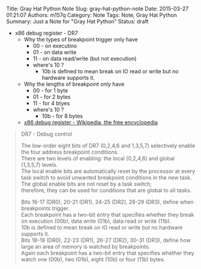 Title: Gray Hat Python Note
Slug: gray-hat-python-note
Date: 2015-03-27 01:21:07
Authors: m157q
Category: Note
Tags: Note, Gray Hat Python
Summary: Just a Note for "Gray Hat Python"
Status: draft

+ x86 debug register - DR7
    + Why the types of breakpoint trigger only have 
        + 00 - on executino
        + 01 - on data write
        + 11 - on data read/write (but not execution)
        + where's 10 ?
            + 10b is defined to mean break on IO read or write but no hardware supports it.
    + Why the lengths of breakpoint only have
        + 00 - for 1 byte
        + 01 - for 2 bytes
        + 11 - for 4 btyes
        + where's 10 ?
            + 10b - for 8 bytes
    + [x86 debug register - Wikipedia, the free encyclopedia](http://en.wikipedia.org/wiki/X86_debug_register#DR7_-_Debug_control)
> DR7 - Debug control  
>   
> The low-order eight bits of DR7 (0,2,4,6 and 1,3,5,7) selectively enable the four address breakpoint conditions.  
> There are two levels of enabling: the local (0,2,4,6) and global (1,3,5,7) levels.  
> The local enable bits are automatically reset by the processor at every task switch to avoid unwanted breakpoint conditions in the new task.  
> The global enable bits are not reset by a task switch;  
> therefore, they can be used for conditions that are global to all tasks.  
>   
> Bits 16-17 (DR0), 20-21 (DR1), 24-25 (DR2), 28-29 (DR3), define when breakpoints trigger.  
> Each breakpoint has a two-bit entry that specifies whether they break on execution (00b), data write (01b), data read or write (11b).  
> 10b is defined to mean break on IO read or write but no hardware supports it.  
> Bits 18-19 (DR0), 22-23 (DR1), 26-27 (DR2), 30-31 (DR3), define how large an area of memory is watched by breakpoints.  
> Again each breakpoint has a two-bit entry that specifies whether they watch one (00b), two (01b), eight (10b) or four (11b) bytes.  
